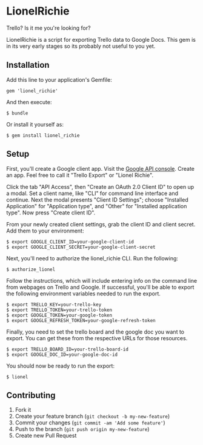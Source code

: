 # LionelRichie

Trello? Is it me you're looking for?

LionelRichie is a script for exporting Trello data to Google Docs. This gem is in its very early stages so its probably not useful to you yet.

## Installation

Add this line to your application's Gemfile:

    gem 'lionel_richie'

And then execute:

    $ bundle

Or install it yourself as:

    $ gem install lionel_richie

## Setup

First, you'll create a Google client app. Visit the [Google API console](https://code.google.com/apis/console). Create an app. Feel free to call it "Trello Export" or "Lionel Richie".

Click the tab "API Access", then "Create an OAuth 2.0 Client ID" to open up a modal. Set a client name, like "CLI" for command line interface and continue. Next the modal presents "Client ID Settings"; choose "Installed Application" for "Application type", and "Other" for "Installed application type". Now press "Create client ID".

From your newly created client settings, grab the client ID and client secret. Add them to your environment:

    $ export GOOGLE_CLIENT_ID=your-google-client-id
    $ export GOOGLE_CLIENT_SECRET=your-google-client-secret

Next, you'll need to authorize the lionel_richie CLI. Run the following:

    $ authorize_lionel

Follow the instructions, which will include entering info on the command line from webpages on Trello and Google. If successful, you'll be able to export the following environment variables needed to run the export.

    $ export TRELLO_KEY=your-trello-key
    $ export TRELLO_TOKEN=your-trello-token
    $ export GOOGLE_TOKEN=your-google-token
    $ export GOOGLE_REFRESH_TOKEN=your-google-refresh-token

Finally, you need to set the trello board and the google doc you want to export. You can get these from the respective URLs for those resources.

    $ export TRELLO_BOARD_ID=your-trello-board-id
    $ export GOOGLE_DOC_ID=your-google-doc-id

You should now be ready to run the export:

    $ lionel

## Contributing

1. Fork it
2. Create your feature branch (`git checkout -b my-new-feature`)
3. Commit your changes (`git commit -am 'Add some feature'`)
4. Push to the branch (`git push origin my-new-feature`)
5. Create new Pull Request
